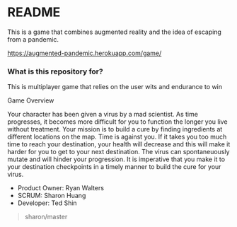 # README #

This is a game that combines augmented reality and the idea of escaping from a pandemic.

https://augmented-pandemic.herokuapp.com/game/

### What is this repository for? ###

This is multiplayer game that relies on the user wits and endurance to win

Game Overview

Your character has been given a virus by a mad scientist. As time progresses, it becomes more difficult for you to function the longer you live without treatment. Your mission is to build a cure by finding ingredients at different locations on the map. Time is against you. If it takes you too much time to reach your destination, your health will decrease and this will make it harder for you to get to your next destination. The virus can spontaneuously mutate and will hinder your progression. It is imperative that you make it to your destination checkpoints in a timely manner to build the cure for your virus.



* Product Owner: Ryan Walters
* SCRUM: Sharon Huang
* Developer: Ted Shin
> sharon/master